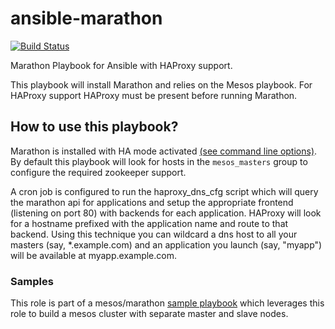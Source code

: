 ansible-marathon
=============
[![Build Status](https://travis-ci.org/AnsibleShipyard/ansible-marathon.svg)](https://travis-ci.org/AnsibleShipyard/ansible-marathon)

Marathon Playbook for Ansible with HAProxy support.

This playbook will install Marathon and relies on the Mesos playbook. For HAProxy support HAProxy must be present before running Marathon.

## How to use this playbook?

Marathon is installed with HA mode activated [(see command line options)](https://github.com/mesosphere/marathon#command-line-options). By default this playbook will look for hosts in the ```mesos_masters``` group to configure the required zookeeper support.

A cron job is configured to run the haproxy_dns_cfg script which will query the marathon api for applications and setup the appropriate frontend (listening on port 80) with backends for each application. HAProxy will look for a hostname prefixed with the application name and route to that backend. Using this technique you can wildcard a dns host to all your masters (say, *.example.com) and an application you launch (say, "myapp") will be available at myapp.example.com.

### Samples
This role is part of a mesos/marathon [sample playbook](https://github.com/mhamrah/ansible-mesos-playbook) which leverages this role to build a mesos cluster with separate master and slave nodes.
